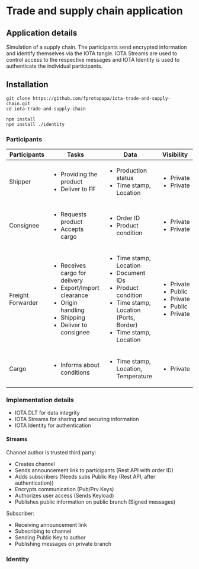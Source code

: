 # Trade and supply chain application

## Application details

Simulation of a supply chain. The participants send encrypted information and identify themselves via the IOTA tangle. 
IOTA Streams are used to control access to the respective messages and IOTA Identity is used to authenticate the individual participants. 

## Installation

```
git clone https://github.com/fprotopapa/iota-trade-and-supply-chain.git
cd iota-trade-and-supply-chain

npm install
npm install ./identity
```

### Participants

| Participants        | Tasks | Data | Visibility |
| ------------------- | ---- | ----- | ---------- |
| Shipper             | <ul><li>Providing the product</li><li>Deliver to FF</li></ul> | <ul><li>Production status</li><li>Time stamp, Location</li></ul> | <ul><li>Private</li><li>Private</li></ul> |
| Consignee           | <ul><li>Requests product<li>Accepts cargo</li></ul> | <ul><li>Order ID<li>Product condition</li></ul> | <ul><li>Private<li>Private</li></ul> |
| Freight Forwarder   | <ul><li>Receives cargo for delivery</li><li>Export/Import clearance</li><li>Origin handling</li><li>Shipping</li><li>Deliver to consignee</li></ul> | <ul><li>Time stamp, Location</li><li>Document IDs</li><li>Product condition</li><li>Time stamp, Location (Ports, Border)</li><li>Time stamp, Location</li></ul> | <ul><li>Private</li><li>Public</li><li>Private</li><li>Public</li><li>Private</li></ul>
| Cargo               | <ul><li>Informs about conditions</li></ul> | <ul><li>Time stamp, Location, Temperature</li></ul> | <ul><li>Private</li></ul> |

### Implementation details

* IOTA DLT for data integrity
* IOTA Streams for sharing and securing information
* IOTA Identity for authentication

#### Streams

Channel author is trusted third party:
* Creates channel
* Sends announcement link to participants (Rest API with order ID)
* Adds subscribers (Needs subs Public Key (Rest API, after authentication)) 
* Encrypts communication (Pub/Prv Keys)
* Authorizes user access (Sends Keyload)
* Publishes public information on public branch (Signed messages)

Subscriber:
* Receiving announcement link
* Subscribing to channel
* Sending Public Key to author
* Publishing messages on private branch

### Identity




